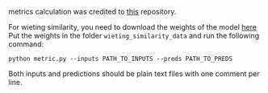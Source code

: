 metrics calculation was credited to [this](https://github.com/s-nlp/detox/blob/main) repository.


For wieting similarity, you need to download the weights of the model [here](https://storage.yandexcloud.net/nlp/wieting_similarity_data.zip)
Put the weights in the folder `wieting_similarity_data` and run the following command:

```python metric.py --inputs PATH_TO_INPUTS --preds PATH_TO_PREDS```

Both inputs and predictions should be plain text files with one comment per line.
